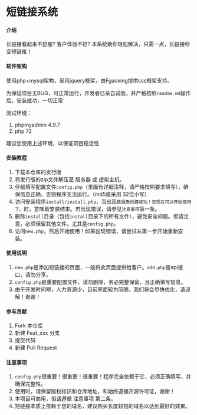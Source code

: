 # 短链接系统

#### 介绍
长链接看起来不舒服? 客户体验不好? 本系统助你轻松解决，只需一点，长链接秒变短链接！

#### 软件架构
使用php+mysql架构，采用jquery框架，由Fgaoxing提供css框架支持。

为保证项目无BUG，可正常运行，开发者已亲自试验，并严格按照`readme.md`操作后，安装成功，一切正常

测试环境：
1. phpmyadmin 4.9.7
2. php 72

建议您使用上述环境，以保证项目稳定性


#### 安装教程
1.  下载本仓库的发行版
2.  将发行版的zip文件解压至 服务器 或 虚拟主机。
3.  仔细填写配置文件`config.php`（里面有详细注释，请严格按照要求填写），确保信息正确，否则程序无法运行。（md5值采用 32位小写）
4.  访问安装程序`install/install.php`，当出现`数据表创建成功！您现在可以开始使用了。`时，意味着安装结束。若出现错误，请参见`注意事项`第一条。
5.  删除`install`目录（包括`install`目录下的所有文件），避免安全问题。但请注意，必须保留其他文件，尤其是`config.php`。
6.  访问`new.php`，然后开始使用！如果出现错误，请尝试从第一步开始重新安装。

#### 使用说明
1.  `new.php`是添加短链接的页面，一般将此页面提供给客户。`add.php`是api接口，请勿分享。
2.  `config.php`是重要配置文件，请勿删除，务必完整保留，且正确填写信息。
3.  由于开发时间短，人力资源少，目前界面较为简陋，我们将会尽快优化，请谅解！谢谢！

#### 参与贡献
1.  Fork 本仓库
2.  新建 Feat_xxx 分支
3.  提交代码
4.  新建 Pull Request


#### 注意事项
1.  `config.php`很重要！很重要！很重要！程序完全依赖于它，必须正确填写，并确保完整性。
2.  使用时，请保留版权标识和仓库地址，和始终遵循开源许可证，谢谢！
3.  本项目可商用，但请遵循 注意事项 第二条。
4.  短链接本质上依赖于您的域名，建议购买长度较短的域名以达到最好的效果。
